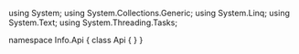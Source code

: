 ﻿using System;
using System.Collections.Generic;
using System.Linq;
using System.Text;
using System.Threading.Tasks;

namespace Info.Api
{
    class Api
    {
    }
}
